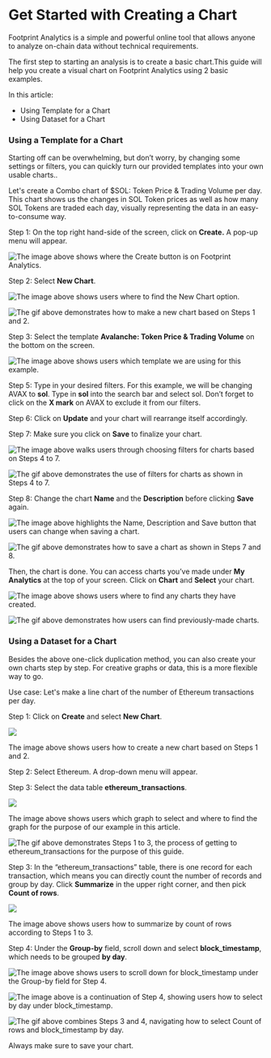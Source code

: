 # Get Started with Creating a Chart

Footprint Analytics is a simple and powerful online tool that allows anyone to analyze on-chain data without technical requirements.

The first step to starting an analysis is to create a basic chart.This guide will help you create a visual chart on Footprint Analytics using 2 basic examples.

In this article:

* Using Template for a Chart
* Using Dataset for a Chart

### Using a Template for a Chart <a href="#_9qs0vlzhzb0x" id="_9qs0vlzhzb0x"></a>

Starting off can be overwhelming, but don’t worry, by changing some settings or filters, you can quickly turn our provided templates into your own usable charts..

Let's create a Combo chart of $SOL: Token Price & Trading Volume per day. This chart shows us the changes in SOL Token prices as well as how many SOL Tokens are traded each day, visually representing the data in an easy-to-consume way.

Step 1: On the top right hand-side of the screen, click on **Create.** A pop-up menu will appear.

![The image above shows where the Create button is on Footprint Analytics.](<../../.gitbook/assets/0 (3)>)



Step 2: Select **New Chart**.

![The image above shows users where to find the New Chart option.](<../../.gitbook/assets/1 (6)>)



![The gif above demonstrates how to make a new chart based on Steps 1 and 2.](<../../.gitbook/assets/2 (3)>)



Step 3: Select the template **Avalanche: Token Price & Trading Volume** on the bottom on the screen.

![The image above shows users which template we are using for this example.](<../../.gitbook/assets/3 (6)>)



Step 5: Type in your desired filters. For this example, we will be changing AVAX to **sol**. Type in **sol** into the search bar and select sol. Don’t forget to click on the **X mark** on AVAX to exclude it from our filters.

Step 6: Click on **Update** and your chart will rearrange itself accordingly.

Step 7: Make sure you click on **Save** to finalize your chart.

![The image above walks users through choosing filters for charts based on Steps 4 to 7.](<../../.gitbook/assets/5 (2)>)



![The gif above demonstrates the use of filters for charts as shown in Steps 4 to 7.](<../../.gitbook/assets/6 (5)>)



Step 8: Change the chart **Name** and the **Description** before clicking **Save** again.

![The image above highlights the Name, Description and Save button that users can change when saving a chart.](<../../.gitbook/assets/7 (4)>)



![The gif above demonstrates how to save a chart as shown in Steps 7 and 8.](<../../.gitbook/assets/8 (3)>)



Then, the chart is done. You can access charts you’ve made under **My Analytics** at the top of your screen. Click on **Chart** and **Select** your chart.

![The image above shows users where to find any charts they have created.](<../../.gitbook/assets/9 (3)>)



![The gif above demonstrates how users can find previously-made charts.](<../../.gitbook/assets/10 (1)>)



### Using a Dataset for a Chart <a href="#_an3nyf4rvvti" id="_an3nyf4rvvti"></a>

Besides the above one-click duplication method, you can also create your own charts step by step. For creative graphs or data, this is a more flexible way to go.

Use case: Let's make a line chart of the number of Ethereum transactions per day.

Step 1: Click on **Create** and select **New Chart**.

![](../../.gitbook/assets/11)

The image above shows users how to create a new chart based on Steps 1 and 2.

Step 2: Select Ethereum. A drop-down menu will appear.

Step 3: Select the data table **ethereum\_transactions**.

![](../../.gitbook/assets/12)

The image above shows users which graph to select and where to find the graph for the purpose of our example in this article.

![The gif above demonstrates Steps 1 to 3, the process of getting to ethereum\_transactions for the purpose of this guide.](../../.gitbook/assets/13)



Step 3: In the “ethereum\_transactions” table, there is one record for each transaction, which means you can directly count the number of records and group by day. Click **Summarize** in the upper right corner, and then pick **Count of rows**.

![](../../.gitbook/assets/14)

The image above shows users how to summarize by count of rows according to Steps 1 to 3.

Step 4: Under the **Group-by** field, scroll down and select **block\_timestamp**, which needs to be grouped **by day**.

![The image above shows users to scroll down for block\_timestamp under the Group-by field for Step 4.](../../.gitbook/assets/15)



![The image above is a continuation of Step 4, showing users how to select by day under block\_timestamp.](../../.gitbook/assets/16)



![The gif above combines Steps 3 and 4, navigating how to select Count of rows and block\_timestamp by day.](../../.gitbook/assets/17)



Always make sure to save your chart.
